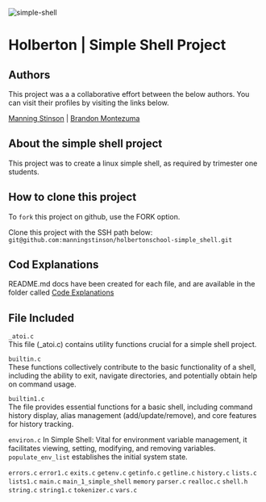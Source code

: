 ![simple-shell](https://github.com/manningstinson/holbertonschool-simple_shell/assets/104523090/63ec4f1c-4ffb-46a2-8622-bad7774100b7)

# Holberton | Simple Shell Project
## Authors
This project was a a collaborative effort between the below authors. You can visit their profiles by visiting the links below.

[Manning Stinson](https://github.com/manningstinson) | 
[Brandon Montezuma](https://github.com/bmontezuma)

## About the simple shell project
This project was to create a linux simple shell, as required by trimester one students. 

## How to clone this project
To `fork` this project on github, use the FORK option.

Clone this project with the SSH path below:
`git@github.com:manningstinson/holbertonschool-simple_shell.git`

## Cod Explanations
README.md docs have been created for each file, and are available in the folder called 
[Code Explanations](https://github.com/manningstinson/holbertonschool-simple_shell/tree/main/code-explanations)

## File Included
`_atoi.c` <br>
This file (_atoi.c) contains utility functions crucial for a simple shell project. <br>

`builtin.c`<br>
These functions collectively contribute to the basic functionality of a shell, including the ability to exit, navigate directories, and potentially obtain help on command usage. <br>

`builtin1.c`<br>
The file provides essential functions for a basic shell, including command history display, alias management (add/update/remove), and core features for history tracking.<br>

`environ.c`
In Simple Shell: Vital for environment variable management, it facilitates viewing, setting, modifying, and removing variables. `populate_env_list` establishes the initial system state.

`errors.c`
`error1.c`
`exits.c`
`getenv.c`
`getinfo.c`
`getline.c`
`history.c`
`lists.c`
`lists1.c`
`main.c`
`main_1_simple_shell`
`memory`
`parser.c`
`realloc.c`
`shell.h`
`string.c`
`string1.c`
`tokenizer.c`
`vars.c`




